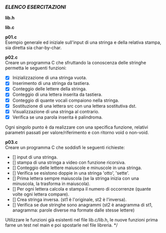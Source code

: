 ### *ELENCO ESERCITAZIONI*

**lib.h**   

**lib.c**   

**p01.c**  
Esempio generale ed iniziale sull'input di una stringa e della relativa stampa, sia diretta sia char-by-char.

**p02.c**   
Creare un programma C che sfruttando la conoscenza delle stringhe permetta le seguenti funzioni:
- [x] Inizializzazione di una stringa vuota.
- [x] Inserimento di una stringa da tastiera.
- [x] Conteggio delle lettere della stringa.
- [x] Conteggio di una lettera inserita da tastiera.
- [x] Conteggio di quante vocali compaiono nella stringa.
- [x] Sostituzione di una lettera src con una lettera sostitutiva dst.
- [x] Visualizzazione di una stringa al contrario.
- [x] Verifica se una parola inserita è palindroma.

Ogni singolo punto è da realizzare con una specifica funzione, relativi parametri passati per valore/riferimento e con ritorno void o non-void.

**p03.c**   
Creare un programma C che soddisfi le seguenti richieste:
- [] input di una stringa.
- [] stampa di una stringa a video con funzione ricorsiva.
- [] Conteggio delle lettere maiuscole e minuscole in una stringa.
- [] Verifica se esistono doppie in una stringa 'otto', 'sette'.
- [] Prima lettera sempre maiuscola (se la stringa inizia con una minuscola, la trasforma in maiuscola).
- [] Per ogni lettera calcola e stampa il numero di occorrenze (quante volte ogni lettera compare).
- [] Crea stringa inversa. (st1 è l'originale, st2 è l'inversa).
- [] Verifica se due stringhe sono anagrammi (st2 è anagramma di st1, anagramma: parole diverse ma formate dalle stesse lettere)

Utilizzare le funzioni già esistenti nel file lib.c/lib.h, le nuove funzioni prima farne un test nel main e poi spostarle nel file libreria.
*/